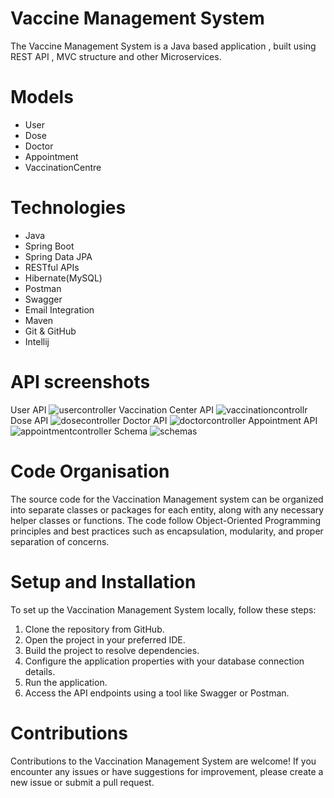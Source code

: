 # Vaccine Management System 
The Vaccine Management System is a Java based application , built using REST API , MVC structure and other Microservices.

# Models
* User
* Dose
* Doctor
* Appointment
* VaccinationCentre

 # Technologies 
* Java
* Spring Boot
* Spring Data JPA
* RESTful APIs
* Hibernate(MySQL)
* Postman
* Swagger
* Email Integration
* Maven
* Git & GitHub
* Intellij
  
# API screenshots
User API ![usercontroller](https://github.com/svenkatesh009/bookmyshow/assets/117891450/34b588e3-aa5b-4d55-b3af-8844b05d2cb6)
Vaccination Center API ![vaccinationcontrollr](https://github.com/svenkatesh009/bookmyshow/assets/117891450/e9bb1a76-8ca1-45df-a218-b53dc83fd8cf)
Dose API ![dosecontroller](https://github.com/svenkatesh009/bookmyshow/assets/117891450/004fd8fd-f514-4159-ba53-db1f8a416b9d)
Doctor API ![doctorcontroller](https://github.com/svenkatesh009/bookmyshow/assets/117891450/606793c4-a0d4-46e9-90ae-56f23a2c66f2)
Appointment API ![appointmentcontroller](https://github.com/svenkatesh009/bookmyshow/assets/117891450/fde7a24b-5e9a-416b-b9b7-ae8ab0f2df6e)
Schema ![schemas](https://github.com/svenkatesh009/bookmyshow/assets/117891450/663bb385-308f-4dc5-af4d-f25d0bf5cbea)

# Code Organisation
The source code for the Vaccination Management system can be organized into separate classes or packages for each entity, along with any necessary helper classes or functions. The code follow Object-Oriented Programming principles and best practices such as encapsulation, modularity, and proper separation of concerns.

# Setup and Installation
To set up the Vaccination Management System locally, follow these steps:

1) Clone the repository from GitHub.
2) Open the project in your preferred IDE.
3) Build the project to resolve dependencies.
4) Configure the application properties with your database connection details.
5) Run the application.
6) Access the API endpoints using a tool like Swagger or Postman.


# Contributions
Contributions to the Vaccination Management System are welcome! If you encounter any issues or have suggestions for improvement, please create a new issue or submit a pull request.
